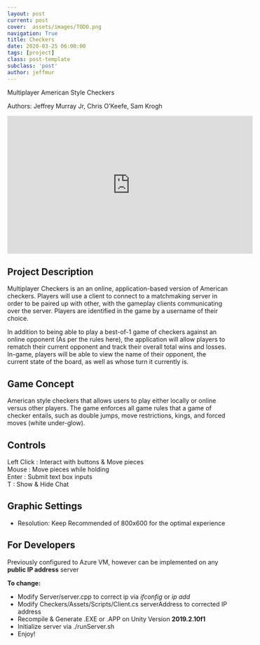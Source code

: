 ```yaml
---
layout: post
current: post
cover:  assets/images/TODO.png
navigation: True
title: Checkers
date: 2020-03-25 06:00:00
tags: [project]
class: post-template
subclass: 'post'
author: jeffmur
---
```

Multiplayer American Style Checkers

Authors: Jeffrey Murray Jr, Chris O’Keefe, Sam Krogh

<iframe width="560" height="315" src="https://www.youtube.com/embed/l5op8ZvKh5I" frameborder="0" allow="accelerometer; autoplay; clipboard-write; encrypted-media; gyroscope; picture-in-picture" allowfullscreen></iframe>

## Project Description
Multiplayer Checkers is an an online, application-based version of American checkers. Players will use a client to connect to a matchmaking server in order to be paired up with other, with the gameplay clients communicating over the server. Players are identified in the game by a username of their choice.

In addition to being able to play a best-of-1 game of checkers against an online opponent (As per the rules here), the application will allow players to rematch their current opponent and track their overall total wins and losses. In-game, players will be able to view the name of their opponent, the current state of the board, as well as whose turn it currently is.

## Game Concept
American style checkers that allows users to play either locally or online versus other players. The game enforces all game rules that a game of checker entails, such as double jumps, move restrictions, kings, and forced moves (white under-glow).

## Controls
Left Click : Interact with buttons & Move pieces <br>
Mouse : Move pieces while holding <br>
Enter : Submit text box inputs <br>
T : Show & Hide Chat <br>

## Graphic Settings
- Resolution: Keep Recommended of 800x600 for the optimal experience

## For Developers
Previously configured to Azure VM, however can be implemented on any **public IP address** server

**To change:**
- Modify Server/server.cpp to correct ip via *ifconfig* or *ip add*
- Modify Checkers/Assets/Scripts/Client.cs serverAddress to corrected IP address
- Recompile & Generate .EXE or .APP on Unity Version **2019.2.10f1**
- Initialize server via ./runServer.sh
- Enjoy!